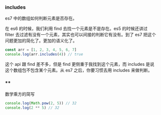 ### includes

es7 中的数组如何判断元素是否存在。

在 es6 的时候，我们利用 find 去找一个元素是不是存在。es5 的时候还讲过 filter 去过滤有没有一个元素，其实也可以间接的判断它有没有。到了 es7 把这个问题更加的简化了。更加的语义化了。

```js
const arr = [1, 2, 3, 4, 5, 6, 7]
console.log(arr.includes(4)) // true
```

这个 api 跟 find 差不多，但是 find 更侧重于我找到这个元素，而 includes 是说这个数组包不包含某个元素。从 es7 之后，你要习惯去用 includes 来做判断。

### **

数学乘方的简写

```js
console.log(Math.pow(2, 5)) // 32
console.log(2 ** 5) // 32
```

